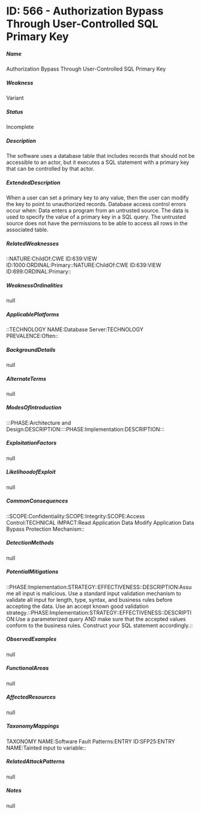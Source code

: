 # ID: 566 - Authorization Bypass Through User-Controlled SQL Primary Key
<h5>Name</h5>Authorization Bypass Through User-Controlled SQL Primary Key
<h5>Weakness</h5>Variant
<h5>Status</h5>Incomplete
<h5>Description</h5>The software uses a database table that includes records that should not be accessible to an actor, but it executes a SQL statement with a primary key that can be controlled by that actor.
<h5>ExtendedDescription</h5>When a user can set a primary key to any value, then the user can modify the key to point to unauthorized records. Database access control errors occur when: Data enters a program from an untrusted source. The data is used to specify the value of a primary key in a SQL query. The untrusted source does not have the permissions to be able to access all rows in the associated table.
<h5>RelatedWeaknesses</h5>::NATURE:ChildOf:CWE ID:639:VIEW ID:1000:ORDINAL:Primary::NATURE:ChildOf:CWE ID:639:VIEW ID:699:ORDINAL:Primary::
<h5>WeaknessOrdinalities</h5>null
<h5>ApplicablePlatforms</h5>::TECHNOLOGY NAME:Database Server:TECHNOLOGY PREVALENCE:Often::
<h5>BackgroundDetails</h5>null
<h5>AlternateTerms</h5>null
<h5>ModesOfIntroduction</h5>:::PHASE:Architecture and Design:DESCRIPTION::::PHASE:Implementation:DESCRIPTION:::
<h5>ExploitationFactors</h5>null
<h5>LikelihoodofExploit</h5>null
<h5>CommonConsequences</h5>::SCOPE:Confidentiality:SCOPE:Integrity:SCOPE:Access Control:TECHNICAL IMPACT:Read Application Data Modify Application Data Bypass Protection Mechanism::
<h5>DetectionMethods</h5>null
<h5>PotentialMitigations</h5>::PHASE:Implementation:STRATEGY::EFFECTIVENESS::DESCRIPTION:Assume all input is malicious. Use a standard input validation mechanism to validate all input for length, type, syntax, and business rules before accepting the data. Use an accept known good validation strategy.::PHASE:Implementation:STRATEGY::EFFECTIVENESS::DESCRIPTION:Use a parameterized query AND make sure that the accepted values conform to the business rules. Construct your SQL statement accordingly.::
<h5>ObservedExamples</h5>null
<h5>FunctionalAreas</h5>null
<h5>AffectedResources</h5>null
<h5>TaxonomyMappings</h5>TAXONOMY NAME:Software Fault Patterns:ENTRY ID:SFP25:ENTRY NAME:Tainted input to variable::
<h5>RelatedAttackPatterns</h5>null
<h5>Notes</h5>null

